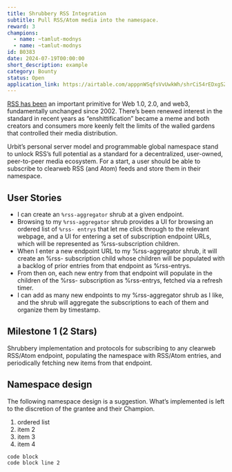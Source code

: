 ```yaml
---
title: Shrubbery RSS Integration
subtitle: Pull RSS/Atom media into the namespace.
reward: 3
champions:
  - name: ~tamlut-modnys
  - name: ~tamlut-modnys
id: B0383
date: 2024-07-19T00:00:00
short_description: example
category: Bounty
status: Open
application_link: https://airtable.com/apppnWSqfsVvUwkWh/shrCi54rEDxgSZr3z
---
```


[RSS has been](https://urbit.org) an important primitive for Web 1.0, 2.0, and web3, fundamentally unchanged since 2002. There’s been renewed interest in the standard in recent years as “enshittification” became a meme and both creators and consumers more keenly felt the limits of the walled gardens that controlled their media distribution.

Urbit’s personal server model and programmable global namespace stand to unlock RSS’s full potential as a standard for a decentralized, user-owned, peer-to-peer media ecosystem. For a start, a user should be able to subscribe to clearweb RSS (and Atom) feeds and store them in their namespace.

## User Stories

- I can create an `%rss-aggregator` shrub at a given endpoint.
- Browsing to my `%rss-aggregator` shrub provides a UI for browsing an ordered list of `%rss- entrys` that let me click through to the relevant webpage, and a UI for entering a set of subscription endpoint URLs, which will be represented as %rss-subscription children.
- When I enter a new endpoint URL to my %rss-aggregator shrub, it will create an %rss- subscription child whose children will be populated with a backlog of prior entries from that endpoint as %rss-entrys.
- From then on, each new entry from that endpoint will populate in the children of the %rss- subscription as %rss-entrys, fetched via a refresh timer.
- I can add as many new endpoints to my %rss-aggregator shrub as I like, and the shrub will aggregate the subscriptions to each of them and organize them by timestamp.

## Milestone 1 (2 Stars)

Shrubbery implementation and protocols for subscribing to any clearweb RSS/Atom endpoint, populating the namespace with RSS/Atom entries, and periodically fetching new items from that endpoint.

## Namespace design

The following namespace design is a suggestion. What’s implemented is left to the discretion of the grantee and their Champion.

1. ordered list
2. item 2
3. item 3
4. item 4
   
```
code block
code block line 2
```